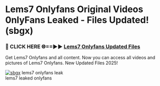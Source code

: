 # Lems7 Onlyfans Original Videos 0nlyFans Leaked - Files Updated! (sbgx)

<h3>🔴 CLICK HERE 🌐==►► <a href="https://tinyurl.com/4seja8ks" rel="nofollow">Lems7 Onlyfans Updated Files</a></h3>

Get Lems7 Onlyfans and all content. Now you can access all videos and pictures of Lems7 Onlyfans. New Updated Files 2025!

[![sbgx](https://i.imgur.com/EWjZXRe.gif)](https://tinyurl.com/4seja8ks)
lems7 onlyfans leak<br>
lems7 leaked onlyfans